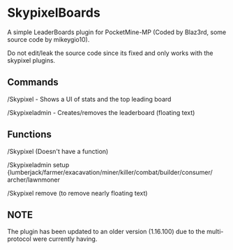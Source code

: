 # SkypixelBoards
A simple LeaderBoards plugin for PocketMine-MP (Coded by Blaz3rd, some source code by mikeygio10).

Do not edit/leak the source code since its fixed and only works with the skypixel plugins.

## Commands
/Skypixel - Shows a UI of stats and the top leading board

/Skypixeladmin - Creates/removes the leaderboard (floating text)

## Functions
/Skypixel (Doesn't have a function)

/Skypixeladmin setup {lumberjack/farmer/exacavation/miner/killer/combat/builder/consumer/
archer/lawnmoner

/Skypixel remove (to remove nearly floating text)

## NOTE
The plugin has been updated to an older version (1.16.100) due to the multi-protocol
were currently having.
